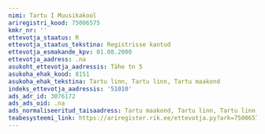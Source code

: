 ```yaml
---
nimi: Tartu I Muusikakool
ariregistri_kood: 75006575
kmkr_nr: ''
ettevotja_staatus: R
ettevotja_staatus_tekstina: Registrisse kantud
ettevotja_esmakande_kpv: 01.08.2000
ettevotja_aadress: .na
asukoht_ettevotja_aadressis: Tähe tn 5
asukoha_ehak_kood: 8151
asukoha_ehak_tekstina: Tartu linn, Tartu linn, Tartu maakond
indeks_ettevotja_aadressis: '51010'
ads_adr_id: 3076172
ads_ads_oid: .na
ads_normaliseeritud_taisaadress: Tartu maakond, Tartu linn, Tartu linn, Tähe tn 5
teabesysteemi_link: https://ariregister.rik.ee/ettevotja.py?ark=75006575&ref=rekvisiidid
---
```

